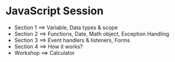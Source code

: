 # JavaScript Session

- Section 1 ==> Variable, Data types & scope
- Section 2 ==> Functions, Date, Math object, Exception Handling
- Section 3 ==> Event handlers & listeners, Forms
- Section 4 ==> How it works?
- Workshop ==> Calculator